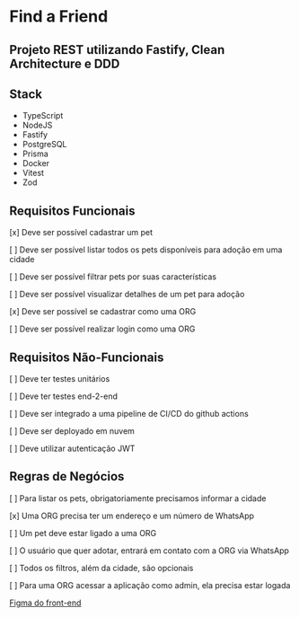# Find a Friend
Projeto REST utilizando Fastify, Clean Architecture e DDD
---

## Stack
- TypeScript
- NodeJS
- Fastify
- PostgreSQL
- Prisma
- Docker
- Vitest
- Zod

## Requisitos Funcionais
[x] Deve ser possível cadastrar um pet

[ ] Deve ser possível listar todos os pets disponíveis para adoção em uma cidade

[ ] Deve ser possível filtrar pets por suas características

[ ] Deve ser possível visualizar detalhes de um pet para adoção

[x] Deve ser possível se cadastrar como uma ORG

[ ] Deve ser possível realizar login como uma ORG

## Requisitos Não-Funcionais
[ ] Deve ter testes unitários

[ ] Deve ter testes end-2-end

[ ] Deve ser integrado a uma pipeline de CI/CD do github actions

[ ] Deve ser deployado em nuvem

[ ] Deve utilizar autenticação JWT

## Regras de Negócios
[ ] Para listar os pets, obrigatoriamente precisamos informar a cidade

[x] Uma ORG precisa ter um endereço e um número de WhatsApp

[ ] Um pet deve estar ligado a uma ORG

[ ] O usuário que quer adotar, entrará em contato com a ORG via WhatsApp

[ ] Todos os filtros, além da cidade, são opcionais

[ ] Para uma ORG acessar a aplicação como admin, ela precisa estar logada

[Figma do front-end](https://www.figma.com/community/file/1220006040435238030)